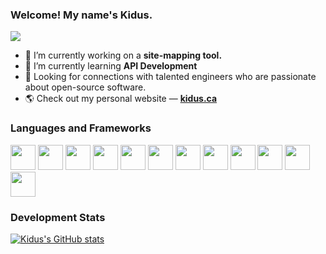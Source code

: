 ### Welcome! My name's Kidus.
![](https://komarev.com/ghpvc/?username=kiduswb)

- 🔭 I’m currently working on a <b>site-mapping tool.</b>
- 🌱 I’m currently learning <b>API Development</b>
- 👯 Looking for connections with talented engineers who are passionate about open-source software.
- 🌎 Check out my personal website &mdash; <b><a href="https://kidus.ca" target="_blank">kidus.ca</a></b>

<h3 align="left">Languages and Frameworks</h3>
<p align="left"> 
  <a href="#"><img src="https://www.php.net/images/logos/new-php-logo.svg" width="40" height="40"/></a>
  <a href="#"><img src="https://cdn.cdnlogo.com/logos/j/44/javascript.svg" width="40" height="40"/></a> 
  <a href="#"><img src="https://cdn.cdnlogo.com/logos/p/3/python.svg" width="40" height="40"/></a> 
  <a href="#"><img src="https://cdn.cdnlogo.com/logos/c/1/c-plus-plus.svg" width="40" height="40"/></a>
  <a href="#"><img src="https://cdn.cdnlogo.com/logos/c/27/c.svg" width="40" height="40"/></a>
  <a href="#"><img src="https://cdn.cdnlogo.com/logos/j/86/java.svg" width="40" height="40"/></a>
  <a href="#"><img src="https://cdn.cdnlogo.com/logos/l/23/laravel.svg" width="40" height="40"/></a>
  <a href="#"><img src="https://cdn.cdnlogo.com/logos/n/94/nodejs-icon.svg" width="40" height="40"/></a>
  <a href="#"><img src="https://cdn.cdnlogo.com/logos/r/63/react.svg" width="40" height="40"/></a>
  <a href="#"><img src="https://cdn.cdnlogo.com/logos/a/51/angular.svg" width="40" height="40"/></a>
  <a href="#"><img src="https://cdn.cdnlogo.com/logos/d/6/dot-net-core.svg" width="40" height="40"/></a>
  <a href="#"><img src="https://cdn.cdnlogo.com/logos/f/80/flask.svg" width="40" height="40"/></a>
</p>

<h3><b>Development Stats</b></h3>

[![Kidus's GitHub stats](https://github-readme-stats.vercel.app/api?username=kiduswb&theme=dark&show_icons=true)](https://github.com/kiduswb/kiduswb)
